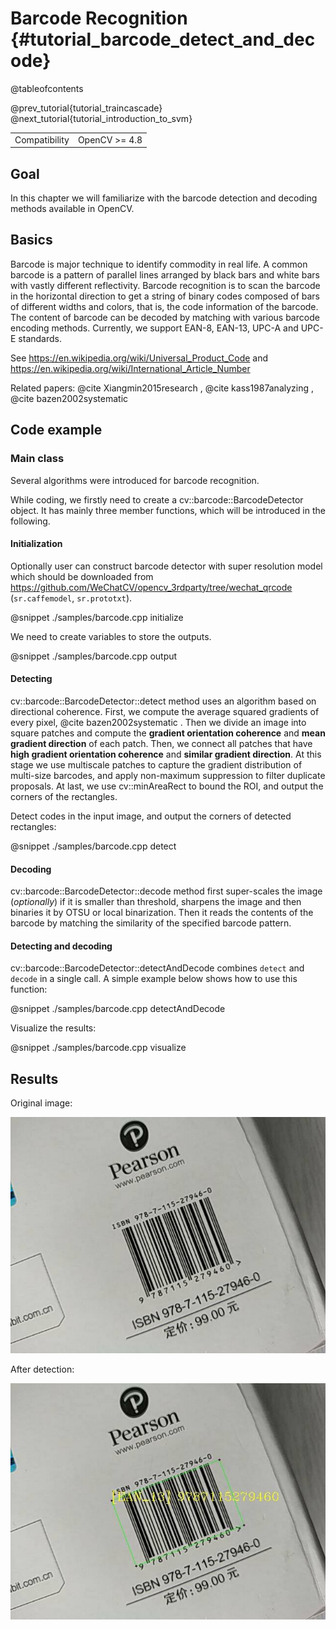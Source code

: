 Barcode Recognition    {#tutorial_barcode_detect_and_decode}
===================

@tableofcontents

@prev_tutorial{tutorial_traincascade}
@next_tutorial{tutorial_introduction_to_svm}

|    |    |
| -: | :- |
| Compatibility | OpenCV >= 4.8 |

Goal
----

In this chapter we will familiarize with the barcode detection and decoding methods available in OpenCV.

Basics
----

Barcode is major technique to identify commodity in real life. A common barcode is a pattern of parallel lines arranged by black bars and white bars with vastly different reflectivity. Barcode recognition is to scan the barcode in the horizontal direction to get a string of binary codes composed of bars of different widths and colors, that is, the code information of the barcode. The content of barcode can be decoded by matching with various barcode encoding methods. Currently, we support EAN-8, EAN-13, UPC-A and UPC-E standards.

See https://en.wikipedia.org/wiki/Universal_Product_Code and https://en.wikipedia.org/wiki/International_Article_Number

Related papers: @cite Xiangmin2015research , @cite kass1987analyzing , @cite bazen2002systematic

Code example
------------

### Main class
Several algorithms were introduced for barcode recognition.

While coding, we firstly need to create a cv::barcode::BarcodeDetector object. It has mainly three member functions, which will be introduced in the following.

#### Initialization

Optionally user can construct barcode detector with super resolution model which should be downloaded from https://github.com/WeChatCV/opencv_3rdparty/tree/wechat_qrcode (`sr.caffemodel`, `sr.prototxt`).

@snippet ./samples/barcode.cpp initialize

We need to create variables to store the outputs.

@snippet ./samples/barcode.cpp output

#### Detecting

cv::barcode::BarcodeDetector::detect method uses an algorithm based on directional coherence. First, we compute the average squared gradients of every pixel, @cite bazen2002systematic . Then we divide an image into square patches and compute the **gradient orientation coherence** and **mean gradient direction** of each patch. Then, we connect all patches that have **high gradient orientation coherence** and **similar gradient direction**. At this stage we use multiscale patches to capture the gradient distribution of multi-size barcodes, and apply non-maximum suppression to filter duplicate proposals. At last, we use cv::minAreaRect to bound the ROI, and output the corners of the rectangles.

Detect codes in the input image, and output the corners of detected rectangles:

@snippet ./samples/barcode.cpp detect

#### Decoding

cv::barcode::BarcodeDetector::decode method first super-scales the image (_optionally_) if it is smaller than threshold, sharpens the image and then binaries it by OTSU or local binarization. Then it reads the contents of the barcode by matching the similarity of the specified barcode pattern.

#### Detecting and decoding

cv::barcode::BarcodeDetector::detectAndDecode combines `detect` and `decode` in a single call. A simple example below shows how to use this function:

@snippet ./samples/barcode.cpp detectAndDecode

Visualize the results:

@snippet ./samples/barcode.cpp visualize

Results
-------

Original image:

![image](images/barcode_book.jpg)

After detection:

![image](images/barcode_book_res.jpg)
